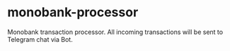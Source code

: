 # monobank-processor
Monobank transaction processor. All incoming transactions will be sent to Telegram chat via Bot. 
